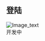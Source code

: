 ## 登陆
![Image_text](https://github.com/GuangXinSZ/react-learning/blob/master/src/assets/img/login.png)<br />
开发中
